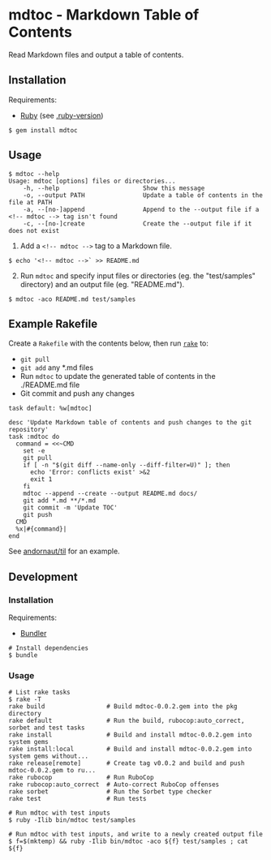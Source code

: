 # mdtoc - Markdown Table of Contents

Read Markdown files and output a table of contents.

## Installation

Requirements:

* [Ruby](https://www.ruby-lang.org/en/) (see [.ruby-version](./.ruby-version))

```
$ gem install mdtoc
```

## Usage

```
$ mdtoc --help
Usage: mdtoc [options] files or directories...
    -h, --help                       Show this message
    -o, --output PATH                Update a table of contents in the file at PATH
    -a, --[no-]append                Append to the --output file if a <!-- mdtoc --> tag isn't found
    -c, --[no-]create                Create the --output file if it does not exist
```

1. Add a `<!-- mdtoc -->` tag to a Markdown file.
  ```
  $ echo '<!-- mdtoc -->` >> README.md
  ```
2. Run `mdtoc` and specify input files or directories (eg. the "test/samples" directory) and an output file (eg. "README.md").
  ```
  $ mdtoc -aco README.md test/samples
  ```

## Example Rakefile

Create a `Rakefile` with the contents below, then run
[`rake`](https://github.com/ruby/rake) to:

* `git pull`
* `git add` any *.md files
* Run `mdtoc` to update the generated table of contents in the ./README.md file
* Git commit and push any changes

```
task default: %w[mdtoc]

desc 'Update Markdown table of contents and push changes to the git repository'
task :mdtoc do
  command = <<~CMD
    set -e
    git pull
    if [ -n "$(git diff --name-only --diff-filter=U)" ]; then
      echo 'Error: conflicts exist' >&2
      exit 1
    fi
    mdtoc --append --create --output README.md docs/
    git add *.md **/*.md
    git commit -m 'Update TOC'
    git push
  CMD
  %x|#{command}|
end
```

See [andornaut/til](https://github.com/andornaut/til/blob/master/Rakefile) for an example.

## Development

### Installation

Requirements:

* [Bundler](https://bundler.io/)

```
# Install dependencies
$ bundle
```

### Usage

```
# List rake tasks
$ rake -T
rake build                 # Build mdtoc-0.0.2.gem into the pkg directory
rake default               # Run the build, rubocop:auto_correct, sorbet and test tasks
rake install               # Build and install mdtoc-0.0.2.gem into system gems
rake install:local         # Build and install mdtoc-0.0.2.gem into system gems without...
rake release[remote]       # Create tag v0.0.2 and build and push mdtoc-0.0.2.gem to ru...
rake rubocop               # Run RuboCop
rake rubocop:auto_correct  # Auto-correct RuboCop offenses
rake sorbet                # Run the Sorbet type checker
rake test                  # Run tests

# Run mdtoc with test inputs
$ ruby -Ilib bin/mdtoc test/samples

# Run mdtoc with test inputs, and write to a newly created output file
$ f=$(mktemp) && ruby -Ilib bin/mdtoc -aco ${f} test/samples ; cat ${f}
```

